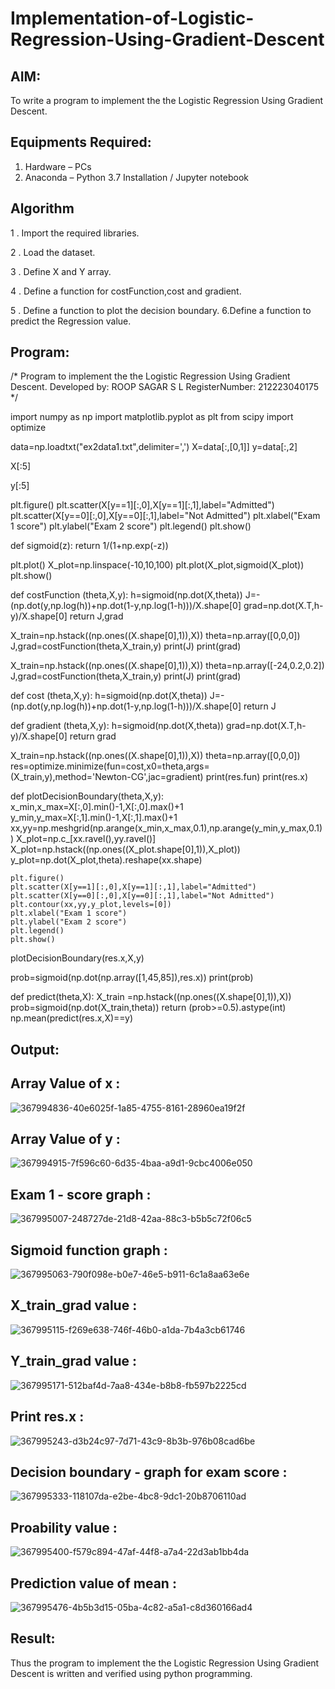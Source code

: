 # Implementation-of-Logistic-Regression-Using-Gradient-Descent

## AIM:
To write a program to implement the the Logistic Regression Using Gradient Descent.

## Equipments Required:
1. Hardware – PCs
2. Anaconda – Python 3.7 Installation / Jupyter notebook

## Algorithm
1 . Import the required libraries.

2 . Load the dataset.

3 . Define X and Y array.

4 . Define a function for costFunction,cost and gradient.

5 . Define a function to plot the decision boundary. 6.Define a function to predict the Regression value.
## Program:

/*
Program to implement the the Logistic Regression Using Gradient Descent.
Developed by: ROOP SAGAR S L
RegisterNumber:  212223040175
*/


import numpy as np
import matplotlib.pyplot as plt
from scipy import optimize

data=np.loadtxt("ex2data1.txt",delimiter=',')
X=data[:,[0,1]]
y=data[:,2]

X[:5]

y[:5]

plt.figure()
plt.scatter(X[y==1][:,0],X[y==1][:,1],label="Admitted")
plt.scatter(X[y==0][:,0],X[y==0][:,1],label="Not Admitted")
plt.xlabel("Exam 1 score")
plt.ylabel("Exam 2 score")
plt.legend()
plt.show()

def sigmoid(z):
    return 1/(1+np.exp(-z))

plt.plot()
X_plot=np.linspace(-10,10,100)
plt.plot(X_plot,sigmoid(X_plot))
plt.show()

def costFunction (theta,X,y):
    h=sigmoid(np.dot(X,theta))
    J=-(np.dot(y,np.log(h))+np.dot(1-y,np.log(1-h)))/X.shape[0]
    grad=np.dot(X.T,h-y)/X.shape[0]
    return J,grad

X_train=np.hstack((np.ones((X.shape[0],1)),X))
theta=np.array([0,0,0])
J,grad=costFunction(theta,X_train,y)
print(J)
print(grad)

X_train=np.hstack((np.ones((X.shape[0],1)),X))
theta=np.array([-24,0.2,0.2])
J,grad=costFunction(theta,X_train,y)
print(J)
print(grad)

def cost (theta,X,y):
    h=sigmoid(np.dot(X,theta))
    J=-(np.dot(y,np.log(h))+np.dot(1-y,np.log(1-h)))/X.shape[0]
    return J

def gradient (theta,X,y):
    h=sigmoid(np.dot(X,theta))
    grad=np.dot(X.T,h-y)/X.shape[0]
    return grad

X_train=np.hstack((np.ones((X.shape[0],1)),X))
theta=np.array([0,0,0])
res=optimize.minimize(fun=cost,x0=theta,args=(X_train,y),method='Newton-CG',jac=gradient)
print(res.fun)
print(res.x)

def plotDecisionBoundary(theta,X,y):
    x_min,x_max=X[:,0].min()-1,X[:,0].max()+1
    y_min,y_max=X[:,1].min()-1,X[:,1].max()+1
    xx,yy=np.meshgrid(np.arange(x_min,x_max,0.1),np.arange(y_min,y_max,0.1))
    X_plot=np.c_[xx.ravel(),yy.ravel()]
    X_plot=np.hstack((np.ones((X_plot.shape[0],1)),X_plot))
    y_plot=np.dot(X_plot,theta).reshape(xx.shape)
    
    plt.figure()
    plt.scatter(X[y==1][:,0],X[y==1][:,1],label="Admitted")
    plt.scatter(X[y==0][:,0],X[y==0][:,1],label="Not Admitted")
    plt.contour(xx,yy,y_plot,levels=[0])
    plt.xlabel("Exam 1 score")
    plt.ylabel("Exam 2 score")
    plt.legend()
    plt.show()


plotDecisionBoundary(res.x,X,y)

prob=sigmoid(np.dot(np.array([1,45,85]),res.x))
print(prob)

def predict(theta,X):
    X_train =np.hstack((np.ones((X.shape[0],1)),X))
    prob=sigmoid(np.dot(X_train,theta))
    return (prob>=0.5).astype(int)
np.mean(predict(res.x,X)==y)

## Output:

## Array Value of x :

![367994836-40e6025f-1a85-4755-8161-28960ea19f2f](https://github.com/user-attachments/assets/fc4f49ec-62fb-4fac-9c6e-e794cce0e584)

## Array Value of y :

![367994915-7f596c60-6d35-4baa-a9d1-9cbc4006e050](https://github.com/user-attachments/assets/cf3c10fd-3578-46b4-86c0-0eb87ccabe28)

## Exam 1 - score graph :

![367995007-248727de-21d8-42aa-88c3-b5b5c72f06c5](https://github.com/user-attachments/assets/185a6b3a-4a2e-4c69-92af-1d59823e28d8)

## Sigmoid function graph :

![367995063-790f098e-b0e7-46e5-b911-6c1a8aa63e6e](https://github.com/user-attachments/assets/05091b87-665f-4377-81e8-0f1bd3c44380)

## X_train_grad value :

![367995115-f269e638-746f-46b0-a1da-7b4a3cb61746](https://github.com/user-attachments/assets/691e075d-0491-4ac5-b87d-0370ba5ffde0)

## Y_train_grad value :

![367995171-512baf4d-7aa8-434e-b8b8-fb597b2225cd](https://github.com/user-attachments/assets/6b9e25f0-830d-44c7-b09e-5f4e128429b5)

## Print res.x :

![367995243-d3b24c97-7d71-43c9-8b3b-976b08cad6be](https://github.com/user-attachments/assets/7ac3b82b-97a0-446f-b271-592a199a67c5)

## Decision boundary - graph for exam score :

![367995333-118107da-e2be-4bc8-9dc1-20b8706110ad](https://github.com/user-attachments/assets/8249f450-bc2b-4a8d-a847-ab8b9b2246d3)

## Proability value :

![367995400-f579c894-47af-44f8-a7a4-22d3ab1bb4da](https://github.com/user-attachments/assets/322ab516-ce2f-45e8-89c6-52a608887638)

## Prediction value of mean :

![367995476-4b5b3d15-05ba-4c82-a5a1-c8d360166ad4](https://github.com/user-attachments/assets/2973fbe5-649e-4498-b3c0-58c6c3f707f3)

## Result:

Thus the program to implement the the Logistic Regression Using Gradient Descent is written and verified using python programming.
